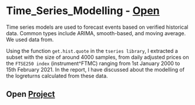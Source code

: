 # Time_Series_Modelling - [Open](https://github.com/draperkm/Time_Series_Modelling/blob/main/Time_Series_Modelling.pdf)

Time series models are used to forecast events based on verified historical data. Common types include ARIMA, smooth-based, and moving average. We used data from.

Using the function `get.hist.quote` in the `tseries library`, I extracted a subset with the size of around 4000 samples, from daily adjusted prices on the `FTSE250 index` (instrument^FTMC) ranging from 1st January 2000 to 15th February 2021. In the report, I have discussed about the modelling of the logreturns calculated from these data.

## Open [Project](https://github.com/draperkm/Time_Series_Modelling/blob/main/Time_Series_Modelling.pdf)
